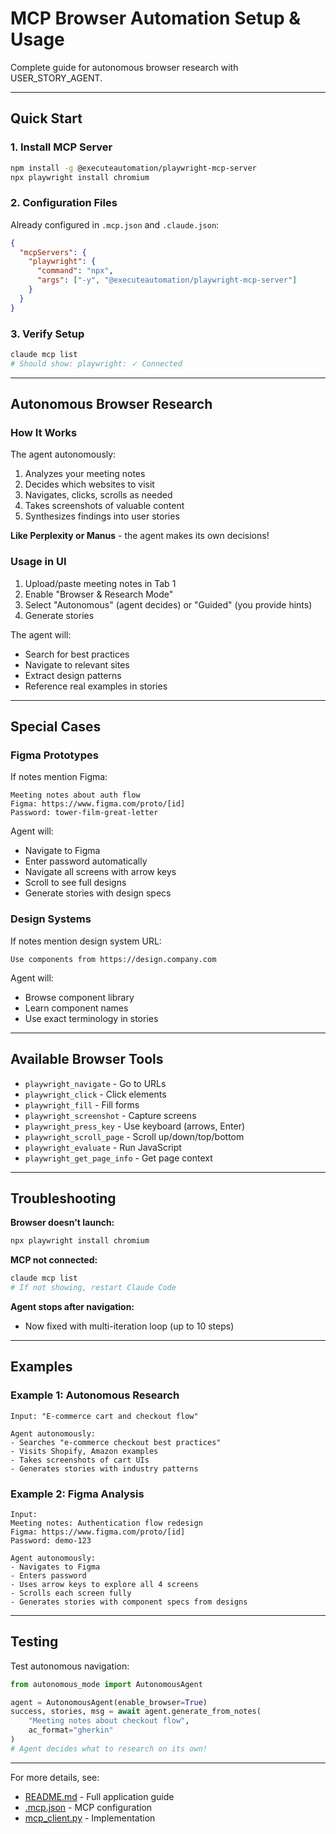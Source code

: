 # MCP Browser Automation Setup & Usage

Complete guide for autonomous browser research with USER_STORY_AGENT.

---

## Quick Start

### 1. Install MCP Server
```bash
npm install -g @executeautomation/playwright-mcp-server
npx playwright install chromium
```

### 2. Configuration Files

Already configured in `.mcp.json` and `.claude.json`:
```json
{
  "mcpServers": {
    "playwright": {
      "command": "npx",
      "args": ["-y", "@executeautomation/playwright-mcp-server"]
    }
  }
}
```

### 3. Verify Setup
```bash
claude mcp list
# Should show: playwright: ✓ Connected
```

---

## Autonomous Browser Research

### How It Works

The agent autonomously:
1. Analyzes your meeting notes
2. Decides which websites to visit
3. Navigates, clicks, scrolls as needed
4. Takes screenshots of valuable content
5. Synthesizes findings into user stories

**Like Perplexity or Manus** - the agent makes its own decisions!

### Usage in UI

1. Upload/paste meeting notes in Tab 1
2. Enable "Browser & Research Mode"
3. Select "Autonomous" (agent decides) or "Guided" (you provide hints)
4. Generate stories

The agent will:
- Search for best practices
- Navigate to relevant sites
- Extract design patterns
- Reference real examples in stories

---

## Special Cases

### Figma Prototypes

If notes mention Figma:
```
Meeting notes about auth flow
Figma: https://www.figma.com/proto/[id]
Password: tower-film-great-letter
```

Agent will:
- Navigate to Figma
- Enter password automatically
- Navigate all screens with arrow keys
- Scroll to see full designs
- Generate stories with design specs

### Design Systems

If notes mention design system URL:
```
Use components from https://design.company.com
```

Agent will:
- Browse component library
- Learn component names
- Use exact terminology in stories

---

## Available Browser Tools

- `playwright_navigate` - Go to URLs
- `playwright_click` - Click elements
- `playwright_fill` - Fill forms
- `playwright_screenshot` - Capture screens
- `playwright_press_key` - Use keyboard (arrows, Enter)
- `playwright_scroll_page` - Scroll up/down/top/bottom
- `playwright_evaluate` - Run JavaScript
- `playwright_get_page_info` - Get page context

---

## Troubleshooting

**Browser doesn't launch:**
```bash
npx playwright install chromium
```

**MCP not connected:**
```bash
claude mcp list
# If not showing, restart Claude Code
```

**Agent stops after navigation:**
- Now fixed with multi-iteration loop (up to 10 steps)

---

## Examples

### Example 1: Autonomous Research
```
Input: "E-commerce cart and checkout flow"

Agent autonomously:
- Searches "e-commerce checkout best practices"
- Visits Shopify, Amazon examples
- Takes screenshots of cart UIs
- Generates stories with industry patterns
```

### Example 2: Figma Analysis
```
Input:
Meeting notes: Authentication flow redesign
Figma: https://www.figma.com/proto/[id]
Password: demo-123

Agent autonomously:
- Navigates to Figma
- Enters password
- Uses arrow keys to explore all 4 screens
- Scrolls each screen fully
- Generates stories with component specs from designs
```

---

## Testing

Test autonomous navigation:
```python
from autonomous_mode import AutonomousAgent

agent = AutonomousAgent(enable_browser=True)
success, stories, msg = await agent.generate_from_notes(
    "Meeting notes about checkout flow",
    ac_format="gherkin"
)
# Agent decides what to research on its own!
```

---

For more details, see:
- [README.md](USER_STORY_AGENT/README.md) - Full application guide
- [.mcp.json](.mcp.json) - MCP configuration
- [mcp_client.py](USER_STORY_AGENT/mcp_client.py) - Implementation
